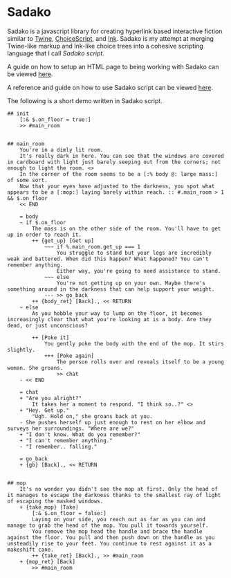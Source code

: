 # Sadako

Sadako is a javascript library for creating hyperlink based interactive fiction similar to [Twine](https://twinery.org/), [ChoiceScript](https://www.choiceofgames.com/make-your-own-games/choicescript-intro/), and [Ink](https://www.inklestudios.com/ink/). Sadako is my attempt at merging Twine-like markup and Ink-like choice trees into a cohesive scripting language that I call *Sadako script*.

A guide on how to setup an HTML page to being working with Sadako can be viewed [here](getting-started.md).

A reference and guide on how to use Sadako script can be viewed [here](reference.md).

The following is a short demo written in Sadako script.
```
## init
    [:& $.on_floor = true:]
    >> #main_room

    
## main_room
    You're in a dimly lit room.
    It's really dark in here. You can see that the windows are covered in cardboard with light just barely seeping out from the corners; not enough to light the room. <>
    In the corner of the room seems to be a [:% body @: large mass:] of some sort.
    Now that your eyes have adjusted to the darkness, you spot what appears to be a [:mop:] laying barely within reach. :: #.main_room > 1 && $.on_floor
    << END
    
    = body
    ~ if $.on_floor
        The mass is on the other side of the room. You'll have to get up in order to reach it.
        ++ {get_up} [Get up]
            ~~~ if %.main_room.get_up === 1
                You struggle to stand but your legs are incredibly weak and battered. When did this happen? What happened? You can't remember anything.
                Either way, you're going to need assistance to stand.
            ~~~ else
                You're not getting up on your own. Maybe there's something around in the darkness that can help support your weight.
            --- >> go_back
        ++ {body_ret} [Back]., << RETURN
    ~ else
        As you hobble your way to lump on the floor, it becomes increasingly clear that what you're looking at is a body. Are they dead, or just unconscious?
        
        ++ [Poke it]
            You gently poke the body with the end of the mop. It stirs slightly.
            +++ [Poke again]
                The person rolls over and reveals itself to be a young woman. She groans.
                >> chat
    - << END
    
    = chat
    + "Are you alright?"
        It takes her a moment to respond. "I think so..?" <>
    + "Hey. Get up."
        "Ugh. Hold on," she groans back at you.
    - She pushes herself up just enough to rest on her elbow and surveys her surroundings. "Where are we?"
    + "I don't know. What do you remember?"
    + "I can't remember anything."
    - "I remember.. falling."
    
    = go_back
    + {gb} [Back]., << RETURN

    
## mop
    It's no wonder you didn't see the mop at first. Only the head of it manages to escape the darkness thanks to the smallest ray of light of escaping the masked windows.
    + {take_mop} [Take]
        [:& $.on_floor = false:]
        Laying on your side, you reach out as far as you can and manage to grab the head of the mop. You pull it towards yourself. 
        You remove the mop head the handle and brace the handle against the floor. You pull and then push down on the handle as you unsteadily rise to your feet. You continue to rest against it as a makeshift cane.        
        ++ {take_ret} [Back]., >> #main_room
    + {mop_ret} [Back]
        >> #main_room
 ```

